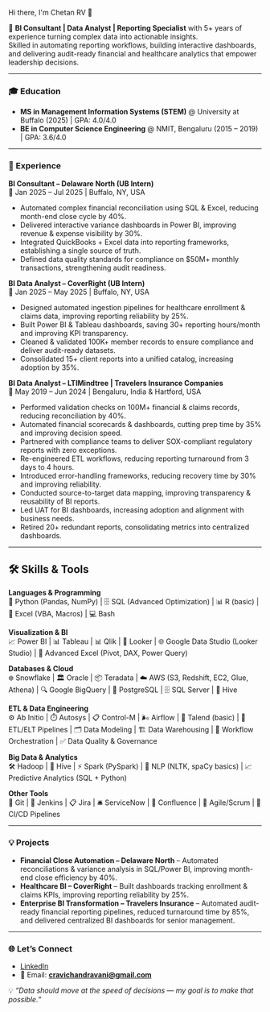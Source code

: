 Hi there, I'm Chetan RV 👋  

🚀 **BI Consultant | Data Analyst | Reporting Specialist** with 5+ years of experience turning complex data into actionable insights.  
Skilled in automating reporting workflows, building interactive dashboards, and delivering audit-ready financial and healthcare analytics that empower leadership decisions.  

---

### 🎓 Education  
- **MS in Management Information Systems (STEM)** @ University at Buffalo (2025) | GPA: 4.0/4.0  
- **BE in Computer Science Engineering** @ NMIT, Bengaluru (2015 – 2019) | GPA: 3.6/4.0

---

### 💼 Experience  

**BI Consultant – Delaware North (UB Intern)**  
📅 Jan 2025 – Jul 2025 | Buffalo, NY, USA  
- Automated complex financial reconciliation using SQL & Excel, reducing month-end close cycle by 40%.  
- Delivered interactive variance dashboards in Power BI, improving revenue & expense visibility by 30%.  
- Integrated QuickBooks + Excel data into reporting frameworks, establishing a single source of truth.  
- Defined data quality standards for compliance on $50M+ monthly transactions, strengthening audit readiness.  

**BI Data Analyst – CoverRight (UB Intern)**  
📅 Jan 2025 – May 2025 | Buffalo, NY, USA  
- Designed automated ingestion pipelines for healthcare enrollment & claims data, improving reporting reliability by 25%.  
- Built Power BI & Tableau dashboards, saving 30+ reporting hours/month and improving KPI transparency.  
- Cleaned & validated 100K+ member records to ensure compliance and deliver audit-ready datasets.  
- Consolidated 15+ client reports into a unified catalog, increasing adoption by 35%.  

**BI Data Analyst – LTIMindtree | Travelers Insurance Companies**  
📅 May 2019 – Jun 2024 | Bengaluru, India & Hartford, USA  
- Performed validation checks on 100M+ financial & claims records, reducing reconciliation by 40%.  
- Automated financial scorecards & dashboards, cutting prep time by 35% and improving decision speed.  
- Partnered with compliance teams to deliver SOX-compliant regulatory reports with zero exceptions.  
- Re-engineered ETL workflows, reducing reporting turnaround from 3 days to 4 hours.  
- Introduced error-handling frameworks, reducing recovery time by 30% and improving reliability.  
- Conducted source-to-target data mapping, improving transparency & reusability of BI reports.  
- Led UAT for BI dashboards, increasing adoption and alignment with business needs.  
- Retired 20+ redundant reports, consolidating metrics into centralized dashboards.  

---
## 🛠️ Skills & Tools  

**Languages & Programming**  
🐍 Python (Pandas, NumPy) | 🗄️ SQL (Advanced Optimization) | 📊 R (basic) | 📑 Excel (VBA, Macros) | 💻 Bash  

**Visualization & BI**  
📈 Power BI | 📊 Tableau | 📊 Qlik | 👀 Looker | 🌐 Google Data Studio (Looker Studio) | 📑 Advanced Excel (Pivot, DAX, Power Query)  

**Databases & Cloud**  
❄️ Snowflake | 🏛️ Oracle | 📦 Teradata | ☁️ AWS (S3, Redshift, EC2, Glue, Athena) | 🔍 Google BigQuery | 🐘 PostgreSQL | 🗄️ SQL Server | 🐝 Hive  

**ETL & Data Engineering**  
⚙️ Ab Initio | ⏱️ Autosys | 📋 Control-M | 🌬️ Airflow | 🔄 Talend (basic) | 🔌 ETL/ELT Pipelines | 🗂️ Data Modeling | 🏗️ Data Warehousing | 🔄 Workflow Orchestration | ✅ Data Quality & Governance  

**Big Data & Analytics**  
🛠️ Hadoop | 🐝 Hive | ⚡ Spark (PySpark) | 🤖 NLP (NLTK, spaCy basics) | 📈 Predictive Analytics (SQL + Python)  

**Other Tools**  
🌿 Git | 🔧 Jenkins | 📋 Jira | 🛎️ ServiceNow | 📘 Confluence | 🔄 Agile/Scrum | 🚀 CI/CD Pipelines 

---

### 💡 Projects  

- **Financial Close Automation – Delaware North** – Automated reconciliations & variance analysis in SQL/Power BI, improving month-end close efficiency by 40%.  
- **Healthcare BI – CoverRight** – Built dashboards tracking enrollment & claims KPIs, improving reporting reliability by 25%.  
- **Enterprise BI Transformation – Travelers Insurance** – Automated audit-ready financial reporting pipelines, reduced turnaround time by 85%, and delivered centralized BI dashboards for senior management.  

---

### 🌐 Let’s Connect  
- [LinkedIn](https://www.linkedin.com/in/chetanrv/)  
- 📧 Email: **cravichandravani@gmail.com**  

💡 *“Data should move at the speed of decisions — my goal is to make that possible.”*  
